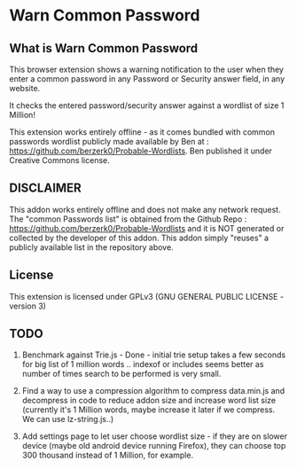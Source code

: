 # Warn Common Password

## What is Warn Common Password ##

This browser extension shows a warning notification to the user when they enter a common password in any Password or Security answer field, in any website.

It checks the entered password/security answer against a wordlist of size 1 Million! 

This extension works entirely offline - as it comes bundled with common passwords wordlist publicly made available by Ben at : https://github.com/berzerk0/Probable-Wordlists. Ben published it under Creative Commons license.

## DISCLAIMER ## 

This addon works entirely offline and does not make any network request. The "common Passwords list" is obtained from the Github Repo : https://github.com/berzerk0/Probable-Wordlists and it is NOT generated or collected by the developer of this addon.  This addon simply "reuses" a publicly available list in the repository above.

## License ##

This extension is licensed under GPLv3 (GNU GENERAL PUBLIC LICENSE - version 3)

## TODO ## 

1) Benchmark against Trie.js - Done - initial trie setup takes a few seconds for big list of 1 million words .. indexof or includes seems better as number of times search to be performed is very small.

2) Find a way to use a compression algorithm to compress data.min.js and decompress in code to reduce addon size and increase word list size 
(currently it's 1 Million words, maybe increase it later if we compress. We can use lz-string.js..)

3) Add settings page to let user choose wordlist size - if they are on slower device (maybe old android device running Firefox), they can choose top 300 thousand instead of 1 Million, for example.

